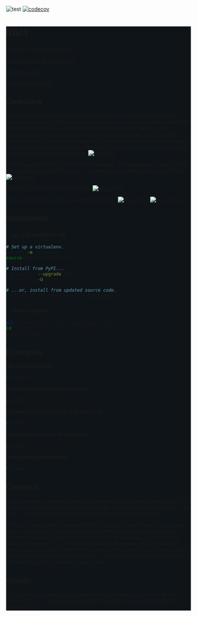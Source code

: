 ![test](https://github.com/davips/ldict/workflows/test/badge.svg)
[![codecov](https://codecov.io/gh/davips/ldict/branch/main/graph/badge.svg)](https://codecov.io/gh/davips/ldict)
<div style="background-color: rgb(15, 20, 25);">

# ldict
Uniquely identified lazy dict.

[Latest version as a package](https://pypi.org/project/ldict)

[Current code](https://github.com/davips/ldict)

[API documentation](https://davips.github.io/ldict)

## Overview
We consider that every value or data object is generated by a process, starting from `empty`.
The process is a sequence of transformation steps that can be of two types:
value insertion and function application.
Value insertion is done using dict-like objects as shown below.
The operator `>>` concatenate the steps chronologically.
Each value and each function have unique deterministic identifiers.
Identifiers for future values are predictable through the magic available [here](https://pypi.org/project/garoupa).
![img.png](https://raw.githubusercontent.com/davips/ldict/main/examples/img.png)

Function application is done in the same way.
The parameter names define the input fields,
while the keys in the returned dict define the output fields:
![img_1.png](https://raw.githubusercontent.com/davips/ldict/main/examples/img_1.png)

Similarly, for anonymous functions:
![img_5.png](https://raw.githubusercontent.com/davips/ldict/main/examples/img_5.png)

Finally, the result is only evaluated at request:
![img_6.png](https://raw.githubusercontent.com/davips/ldict/main/examples/img_6.png)
![img_7.png](https://raw.githubusercontent.com/davips/ldict/main/examples/img_7.png)


## Installation
### ...as a standalone lib
```bash
# Set up a virtualenv. 
python3 -m venv venv
source venv/bin/activate

# Install from PyPI...
pip install --upgrade pip
pip install -U ldict

# ...or, install from updated source code.
pip install git+https://github.com/davips/ldict
```

### ...from source
```bash
git clone https://github.com/davips/ldict
cd ldict
poetry install
```

## Examples
**Merging two ldicts**
<details>
<p>

```python3
from ldict import ldict

a = ldict(x=3)
print(a)
"""
{
    "id": "kr_4aee5c3bcac2c478be9901d57fd1ef8a9d002",
    "ids": "kr_4aee5c3bcac2c478be9901d57fd1ef8a9d002",
    "x": 3
}
"""
```

```python3

b = ldict(y=5)
print(b)
"""
{
    "id": "Uz_0af6d78f77734fad67e6de7cdba3ea368aae4",
    "ids": "Uz_0af6d78f77734fad67e6de7cdba3ea368aae4",
    "y": 5
}
"""
```

```python3

print(a >> b)
"""
{
    "id": "c._2b0434ca422114262680df425b85cac028be6",
    "ids": "kr_4aee5c3bcac2c478be9901d57fd1ef8a9d002 Uz_0af6d78f77734fad67e6de7cdba3ea368aae4",
    "x": 3,
    "y": 5
}
"""
```


</p>
</details>

**Lazily applying functions to ldict**
<details>
<p>

```python3
from ldict import ldict

a = ldict(x=3)
print(a)
"""
{
    "id": "kr_4aee5c3bcac2c478be9901d57fd1ef8a9d002",
    "ids": "kr_4aee5c3bcac2c478be9901d57fd1ef8a9d002",
    "x": 3
}
"""
```

```python3

a = a >> ldict(y=5) >> {"z": 7} >> (lambda x, y, z: {"r": x ** y // z})
print(a)
"""
{
    "id": "8jopGVdtSEyCk1NSKcrEF-Lfv8up9MQBdvkLxU2o",
    "ids": "J3tsy4vUXPELySBicaAy-h-UK7Dp9MQBdvkLxU2o... +2 ...Ss_7dff0a161ba7462725cac7dcee71b67669f69",
    "r": "→(x y z)",
    "x": 3,
    "y": 5,
    "z": 7
}
"""
```

```python3

print(a.r)
"""
34
"""
```

```python3

print(a)
"""
{
    "id": "8jopGVdtSEyCk1NSKcrEF-Lfv8up9MQBdvkLxU2o",
    "ids": "J3tsy4vUXPELySBicaAy-h-UK7Dp9MQBdvkLxU2o... +2 ...Ss_7dff0a161ba7462725cac7dcee71b67669f69",
    "r": 34,
    "x": 3,
    "y": 5,
    "z": 7
}
"""
```


</p>
</details>

**Parameterized functions and sampling**
<details>
<p>

```python3
from random import Random

from ldict import ø
from ldict.cfg import cfg


# A function provide input fields and, optionally, parameters.
# 'a' is sampled from an arithmetic progression
# 'b' is sampled from a geometric progression
# Here, the syntax for default parameter values is borrowed with a new meaning.
def fun(x, y, a=[-100, -99, -98, ..., 100], b=[0.0001, 0.001, 0.01, ..., 100000000]):
    return {"z": a * x + b * y}


# Creating an empty ldict. Alternatively: d = ldict().
d = ø >> {}
d.show(colored=False)
"""
{
    "id": "0000000000000000000000000000000000000000",
    "ids": {}
}
"""
```

```python3

# Putting some values. Alternatively: d = ldict(x=5, y=7).
d["x"] = 5
d["y"] = 7
d.show(colored=False)
"""
{
    "id": "I0_39c94b4dfbc7a8579ca1304eba25917204a5e",
    "ids": {
        "x": "Tz_d158c49297834fad67e6de7cdba3ea368aae4",
        "y": "Rs_92162dea64a7462725cac7dcee71b67669f69"
    },
    "x": 5,
    "y": 7
}
"""
```

```python3

# Parameter values are uniformly sampled.
d1 = d >> fun
d.show(colored=False)
"""
{
    "id": "I0_39c94b4dfbc7a8579ca1304eba25917204a5e",
    "ids": {
        "x": "Tz_d158c49297834fad67e6de7cdba3ea368aae4",
        "y": "Rs_92162dea64a7462725cac7dcee71b67669f69"
    },
    "x": 5,
    "y": 7
}
"""
```

```python3

print(d1.z)
"""
-109.3
"""
```

```python3

d2 = d >> fun
d.show(colored=False)
"""
{
    "id": "I0_39c94b4dfbc7a8579ca1304eba25917204a5e",
    "ids": {
        "x": "Tz_d158c49297834fad67e6de7cdba3ea368aae4",
        "y": "Rs_92162dea64a7462725cac7dcee71b67669f69"
    },
    "x": 5,
    "y": 7
}
"""
```

```python3

print(d2.z)
"""
440.7
"""
```

```python3

# Parameter values can also be manually set.
e = d >> cfg(a=5, b=10) >> fun
print(e.z)
"""
95
"""
```

```python3

# Not all parameters need to be set.
e = d >> cfg(a=5) >> fun
print(e.z)
"""
25.7
"""
```

```python3

# Each run will be a different sample for the missing parameters.
e = e >> cfg(a=5) >> fun
print(e.z)
"""
25.7
"""
```

```python3

# Defining the initial state of the random sampler for this point onwards processing the ldict...
e = d >> cfg(a=5) >> Random(0) >> fun
print(e.z)
"""
699999990.0
"""
```

```python3

# All runs will yield the same result, if starting from the same random number generator seed.
e = e >> cfg(a=5) >> Random(0) >> fun
print(e.z)
"""
699999990.0
"""
```

```python3

# Reproducible different runs are achievable by using the same stateful random number generator.
rnd = Random(0)
e = d >> cfg(a=5) >> rnd >> fun
print(e.z)
"""
699999990.0
"""
```

```python3

e = d >> cfg(a=5) >> rnd >> fun  # Alternative syntax.
print(e.z)
"""
35.0007
"""
```


</p>
</details>

**Composition of sets of functions**
<details>
<p>

```python3
from random import Random

from ldict import ø


# A multistep process can be defined without applying its functions
from ldict.cfg import cfg


def g(x, y, a=[1, 2, 3, ..., 10], b=[0.00001, 0.0001, 0.001, ..., 100000]):
    return {"z": a * x + b * y}


def h(z, c=[1, 2, 3]):
    return {"z": c * z}


# In the ldict framework 'data is function',
# so the alias ø represents the 'empty data object' and the 'reflexive function' at the same time.
# In other words: 'inserting nothing' has the same effect as 'doing nothing'.
# The operator '*' is an alias for '>>', used just to make the context clearer.
fun = ø * g * h  # ø enable the cartesian product of the subsequent sets of functions within the expression.
print(fun)
"""
g × h
"""
```

```python3

# The difference between 'ø * g * h' and 'ldict(x=3) >> g >> h' is that the functions in the latter are already applied
# (resulting in an ldict object). The former still has its free parameters unsampled,
# and results in an ordered set of composite functions.
# It is a set because the parameter values of the functions are still undefined.
d = {"x": 5, "y": 7} >> fun
print(d)
"""
{
    "id": "4ZaEIt0OkGrK1WYasM4GxHiaSc0bHvs2LqnZ2CNg",
    "ids": "sevV5FgS2lsuRpIhMBLzXGKPD10bHvs2LqnZ2CNg... +1 ...Rs_92162dea64a7462725cac7dcee71b67669f69",
    "z": "→(z→(x y a b) c)",
    "x": 5,
    "y": 7
}
"""
```

```python3

print(d.z)
"""
1450.0
"""
```

```python3

d = {"x": 5, "y": 7} >> fun
print(d.z)
"""
50.0007
"""
```

```python3

# Reproducible different runs by passing a stateful random number generator.
rnd = Random(0)
e = d >> rnd >> fun
print(e.z)
"""
105.0
"""
```

```python3

e = d >> rnd >> fun
print(e.z)
"""
14050.0
"""
```

```python3

# Repeating the same results.
rnd = Random(0)
e = d >> rnd >> fun
print(e.z)
"""
105.0
"""
```

```python3

e = d >> rnd >> fun
print(e.z)
"""
14050.0
"""
```


</p>
</details>

**Transparent persistence**
<details>
<p>

```python3
from ldict import ldict, ø, setcache

# The cache can be set globally.
# It is as simple as a dict, or any dict-like implementation mapping str to serializable content.
# Implementations can, e.g., store data on disk or in a remote computer.

setcache({})


def fun(x, y):
    print("Calculated!")  # Watch whether the value had to be calculated.
    return {"z": x ** y}


# The operator '^' indicates a relevant point during the process, i.e., a point where data should be stored.
# It is mostly intended to avoid costly recalculations or log results.
# The symbol points upwards, meaning data can momentarily come from or go outside of the process.
# When the same process is repeated, only the first request will trigger calculation.
# Local caching objects (dicts or dict-like database servers) can also be used.
# They should be wrapped by square brackets to avoid ambiguity.
# The list may contain many different caches, e.g.: [RAM, local, remote].
mycache = {}
remote = {}
d = ø >> {"x": 3, "y": 2} >> fun >> [mycache, remote]
print(d)
print(d.z, d.id)
"""
{
    "id": "dpWeC4tFX.7oD1PMWLoyNAaH6gtNSvzvAw2XMZVi",
    "ids": "GsDJe8CjPiVCEoJEoNzyfKAyyirNSvzvAw2XMZVi... +1 ...yI_a331070d4bcdde465f28ba37ba1310e928122",
    "z": "→(^ x y)",
    "x": 3,
    "y": 2
}
Calculated!
9 dpWeC4tFX.7oD1PMWLoyNAaH6gtNSvzvAw2XMZVi
"""
```

```python3

# The second request just retrieves the cached value.
d = ldict(y=2, x=3) >> fun >> [remote]
print(d.z, d.id)
"""
9 dpWeC4tFX.7oD1PMWLoyNAaH6gtNSvzvAw2XMZVi
"""
```

```python3

# The caching operator can appear in multiple places in the expression, if intermediate values are of interest.
# The ø is used as ldict-inducer when needed.
d = ldict(y=2, x=3) >> fun ^ ø >> (lambda x: {"x": x ** 2}) >> ø >> {"w": 5, "k": 5} >> ø >> [mycache]
print(d.z, d.id)
"""
9 QaRWaaqyTLRqBDzvIff.HdTGQVDeSMDamXXwaYMA
"""
```


</p>
</details>

<!--- ## Persistence
Extra dependencies can be installed to support saving data to disk or to a server in the network. 

**[still an ongoing work...]**

`poetry install -E full`
--->

## Concept
A ldict is like a common Python dict, with extra functionality and lazy.
It is a mapping between string keys, called fields, and any serializable object.
The ldict `id` (identifier) and the field `ids` are also part of the mapping.  

The user can provide a unique identifier ([hosh](https://pypi.org/project/garoupa))
for each function or value object.
Otherwise, they will be calculated through blake3 hashing of the content of data or bytecode of function.
For this reason, such functions should be simple, i.e.,
with minimal external dependencies, to avoid the unfortunate situation where two
functions with identical local code actually perform different calculations through
calls to external code that implement different algorithms with the same name.
<!--- Alternatively, a Hosh object can be passed inside the dict that is returned by the function, under the key "_id". --->

## Grants
This work was partially supported by Fapesp under supervision of
Prof. André C. P. L. F. de Carvalho at CEPID-CeMEAI (Grants 2013/07375-0 – 2019/01735-0).

</div>
